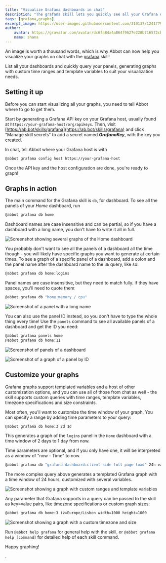 ```yaml
---
title: "Visualize Grafana dashboards in chat"
description: "The grafana skill lets you quickly see all your Grafana dashboards and visualize custom graph queries without leaving your chat window."
tags: [grafana,graphs]
excerpt_image: https://user-images.githubusercontent.com/310137/124177982-4369b600-dab1-11eb-84eb-33f3ba1d23c4.png
author:
    avatar: https://gravatar.com/avatar/dc6fa84a4a864f9627e220b716572cba?s=160
    name: shana
---
```


An image is worth a thousand words, which is why Abbot can now help you visualize your graphs on chat with the [grafana](https://ab.bot/packages/aseriousbiz/grafana) skill!

List all your dashboards and quickly query your panels, generating graphs with custom time ranges and template variables to suit your visualization needs.

## Setting it up
Before you can start visualizing all your graphs, you need to tell Abbot where to go to get them.

Start by generating a Grafana API key on your Grafana host, usually found at `https://your-grafana-host/org/apikeys`. Then, visit [https://ab.bot/skills/grafana](https://ab.bot/skills/grafana) and click "Manage skill secrets" to add a secret named ___GrafanaKey___, with the key you created.

In chat, tell Abbot where your Grafana host is with

```bash
@abbot grafana config host https://your-grafana-host
```

Once the API key and the host configuration are done, you're ready to graph!

## Graphs in action
The main command for the Grafana skill is `db`, for dashboard. To see all the panels of your _Home_ dashboard, run

```bash
@abbot grafana db home
```

Dashboard names are case insensitive and can be partial, so if you have a dashboard with a long name, you don't have to write it all in full.

![Screenshot showing several graphs of the Home dashboard](https://user-images.githubusercontent.com/310137/124183379-6a77b600-dab8-11eb-92a7-91af9d60b21c.png)


You probably don't want to see all the panels of a dashboard all the time though - you will likely have specific graphs you want to generate at certain times. To see a graph of a specific panel of a dashboard, add a colon and the panel name after the dashboard name to the `db` query, like so:

```bash
@abbot grafana db home:logins
```

Panel names are case insensitive, but they need to match fully. If they have spaces, you'll need to quote them:

```bash
@abbot grafana db "home:memory / cpu"
```

![Screenshot of a panel with a long name](https://user-images.githubusercontent.com/310137/124185001-a7dd4300-daba-11eb-992d-c92e91ec6fd1.png)

You can also use the panel ID instead, so you don't have to type the whole thing every time! Use the `panels` command to see all available panels of a dashboard and get the ID you need:

```bash
@abbot grafana panels home
@abbot grafana db home:11
```

![Screenshot of panels of a dashboard](https://user-images.githubusercontent.com/310137/124184325-b37c3a00-dab9-11eb-883f-3640c0b3a19a.png)

![Screenshot of a graph of a panel by ID](https://user-images.githubusercontent.com/310137/124185258-05718f80-dabb-11eb-8f26-2edfefcfd3e8.png)


## Customize your graphs
Grafana graphs support templated variables and a host of other customization options, and you can use all of those from chat as well - the skill supports custom queries with time ranges, template variables, timezone specifications and size constraints.

Most often, you'll want to customize the time window of your graph. You can specify a range by adding time parameters to your query:

```bash
@abbot grafana db home:3 2d 1d
```

This generates a graph of the `logins` panel in the `Home` dashboard with a time window of 2 days to 1 day from now.

Time parameters are optional, and if you only have one, it will be interpreted as a window of "now - Time" to now.


```bash
@abbot grafana db "grafana dashboard:client side full page load" 24h var-app=backend var-server=backend_01 var-server=backend_03 var-interval=1h
```

The more complex query above generates a templated Grafana graph with a time window of 24 hours, customized with several variables.


![Screenshot showing a graph with custom ranges and template variables](https://user-images.githubusercontent.com/310137/124180188-28e50c00-dab4-11eb-9398-d3333323bae0.png)

Any parameter that Grafana supports in a query can be passed to the skill as key=value pairs, like timezone specifications or custom graph sizes:


```bash
@abbot grafana db home:3 tz=Europe/Lisbon width=1000 height=1000
```

![Screenshot showing a graph with a custom timezone and size](https://user-images.githubusercontent.com/310137/124186062-0ce56880-dabc-11eb-860c-27846912bb14.png)

Run `@abbot help grafana` for general help with the skill, or `@abbot grafana help [command]` for detailed help of each skill command.

Happy graphing!

.
